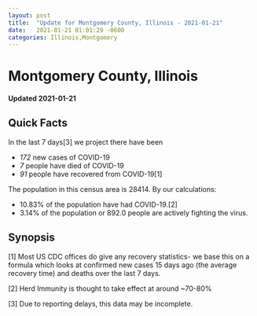 ```yaml
---
layout: post
title:  "Update for Montgomery County, Illinois - 2021-01-21"
date:   2021-01-21 01:01:29 -0600
categories: Illinois,Montgomery
---
```


# Montgomery County, Illinois
#### Updated 2021-01-21

## Quick Facts

In the last 7 days[3] we project there have been
- *172* new cases of COVID-19
- *7* people have died of COVID-19
- *91* people have recovered from COVID-19[1]

The population in this census area is 28414. By our calculations:
- 10.83% of the population have had COVID-19.[2]
- 3.14% of the population or 892.0 people are actively fighting the virus.

## Synopsis




[1] Most US CDC offices do give any recovery statistics- we base this on a formula which looks at confirmed new cases
15 days ago (the average recovery time) and deaths over the last 7 days.

[2] Herd Immunity is thought to take effect at around ~70-80%

[3] Due to reporting delays, this data may be incomplete.
 
    
